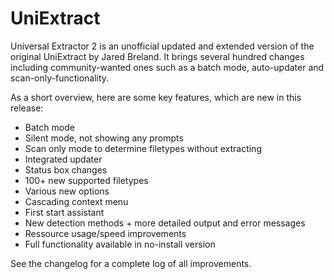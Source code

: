 # UniExtract
Universal Extractor 2 is an unofficial updated and extended version of the original UniExtract by Jared Breland. It brings several hundred changes including community-wanted ones such as a batch mode, auto-updater and scan-only-functionality.


As a short overview, here are some key features, which are new in this release:
- Batch mode
- Silent mode, not showing any prompts
- Scan only mode to determine filetypes without extracting
- Integrated updater
- Status box changes
- 100+ new supported filetypes
- Various new options
- Cascading context menu
- First start assistant
- New detection methods + more detailed output and error messages
- Ressource usage/speed improvements
- Full functionality available in no-install version

See the changelog for a complete log of all improvements.
